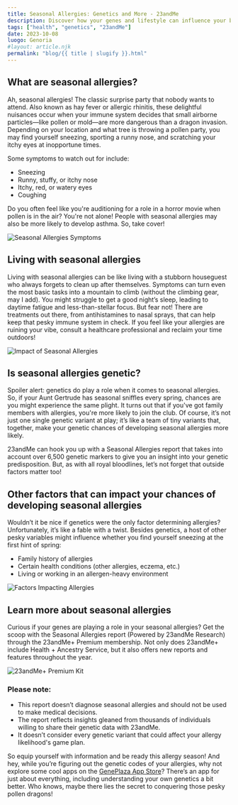 ```yaml
---
title: Seasonal Allergies: Genetics and More - 23andMe
description: Discover how your genes and lifestyle can influence your battle with seasonal allergies.
tags: ["health", "genetics", "23andMe"]
date: 2023-10-08
luogo: Genoria
#layout: article.njk
permalink: "blog/{{ title | slugify }}.html"
---
```


## What are seasonal allergies?

Ah, seasonal allergies! The classic surprise party that nobody wants to attend. Also known as hay fever or allergic rhinitis, these delightful nuisances occur when your immune system decides that small airborne particles—like pollen or mold—are more dangerous than a dragon invasion. Depending on your location and what tree is throwing a pollen party, you may find yourself sneezing, sporting a runny nose, and scratching your itchy eyes at inopportune times.

Some symptoms to watch out for include:

- Sneezing
- Runny, stuffy, or itchy nose
- Itchy, red, or watery eyes
- Coughing

Do you often feel like you're auditioning for a role in a horror movie when pollen is in the air? You're not alone! People with seasonal allergies may also be more likely to develop asthma. So, take cover!

![Seasonal Allergies Symptoms](https://pub-prd-seohub-us-west-2.s3.us-west-2.amazonaws.com/wp-content/uploads/sites/2/2022/09/seasonal-allergies-causes-and-symptoms-240x300.png)

## Living with seasonal allergies

Living with seasonal allergies can be like living with a stubborn houseguest who always forgets to clean up after themselves. Symptoms can turn even the most basic tasks into a mountain to climb (without the climbing gear, may I add). You might struggle to get a good night’s sleep, leading to daytime fatigue and less-than-stellar focus. But fear not! There are treatments out there, from antihistamines to nasal sprays, that can help keep that pesky immune system in check. If you feel like your allergies are ruining your vibe, consult a healthcare professional and reclaim your time outdoors!

![Impact of Seasonal Allergies](https://pub-prd-seohub-us-west-2.s3.us-west-2.amazonaws.com/wp-content/uploads/sites/2/2022/09/impact-of-seasonal-allergies-on-health-273x300.png)

## Is seasonal allergies genetic?

Spoiler alert: genetics do play a role when it comes to seasonal allergies. So, if your Aunt Gertrude has seasonal sniffles every spring, chances are you might experience the same plight. It turns out that if you've got family members with allergies, you're more likely to join the club. Of course, it’s not just one single genetic variant at play; it’s like a team of tiny variants that, together, make your genetic chances of developing seasonal allergies more likely.

23andMe can hook you up with a Seasonal Allergies report that takes into account over 6,500 genetic markers to give you an insight into your genetic predisposition. But, as with all royal bloodlines, let’s not forget that outside factors matter too!

## Other factors that can impact your chances of developing seasonal allergies

Wouldn’t it be nice if genetics were the only factor determining allergies? Unfortunately, it’s like a fable with a twist. Besides genetics, a host of other pesky variables might influence whether you find yourself sneezing at the first hint of spring:

- Family history of allergies
- Certain health conditions (other allergies, eczema, etc.)
- Living or working in an allergen-heavy environment

![Factors Impacting Allergies](https://pub-prd-seohub-us-west-2.s3.us-west-2.amazonaws.com/wp-content/uploads/sites/2/2022/09/seasonal-allergies-development-factors-300x273.png)

## Learn more about seasonal allergies

Curious if your genes are playing a role in your seasonal allergies? Get the scoop with the Seasonal Allergies report (Powered by 23andMe Research) through the 23andMe+ Premium membership. Not only does 23andMe+ include Health + Ancestry Service, but it also offers new reports and features throughout the year. 

![23andMe+ Premium Kit](https://www.23andme.com/uploads/sites/2/20240109213029/Premium.jpg)

### Please note:

- This report doesn’t diagnose seasonal allergies and should not be used to make medical decisions.
- The report reflects insights gleaned from thousands of individuals willing to share their genetic data with 23andMe.
- It doesn’t consider every genetic variant that could affect your allergy likelihood's game plan.

So equip yourself with information and be ready this allergy season! And hey, while you’re figuring out the genetic codes of your allergies, why not explore some cool apps on the [GenePlaza App Store](https://www.GenePlaza.com/app-store)? There’s an app for just about everything, including understanding your own genetics a bit better. Who knows, maybe there lies the secret to conquering those pesky pollen dragons!